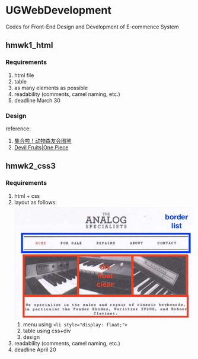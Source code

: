 # UGWebDevelopment
Codes for Front-End Design and Development of E-commence System

## hmwk1_html
### Requirements
1. html file
2. table
3. as many elements as possible
4. readability (comments, camel naming, etc.)
5. deadline March 30

### Design
reference: 
1. [集合啦！动物森友会图鉴](https://diobulanduo.gitee.io/animalcrossing.github.io/#/furniture)
2. [Devil Fruits|One Piece](https://onepiece.fandom.com/wiki/Devil_Fruit)


## hmwk2_css3
### Requirements
1. html + css
2. layout as follows:
	<img src="assets/hmwk2_demo1.png">
	1. menu using `<li style="display: float;">`
	2. table using css+div
	3. design
3. readability (comments, camel naming, etc.)
4. deadline April 20
